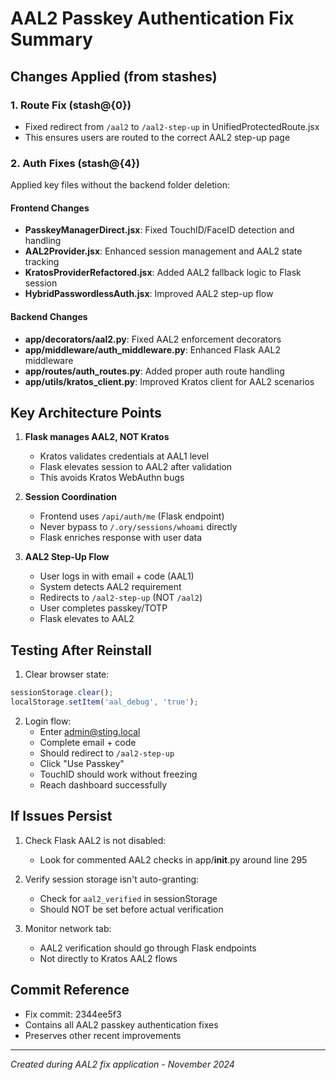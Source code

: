 # AAL2 Passkey Authentication Fix Summary

## Changes Applied (from stashes)

### 1. Route Fix (stash@{0})
- Fixed redirect from `/aal2` to `/aal2-step-up` in UnifiedProtectedRoute.jsx
- This ensures users are routed to the correct AAL2 step-up page

### 2. Auth Fixes (stash@{4})
Applied key files without the backend folder deletion:

#### Frontend Changes
- **PasskeyManagerDirect.jsx**: Fixed TouchID/FaceID detection and handling
- **AAL2Provider.jsx**: Enhanced session management and AAL2 state tracking
- **KratosProviderRefactored.jsx**: Added AAL2 fallback logic to Flask session
- **HybridPasswordlessAuth.jsx**: Improved AAL2 step-up flow

#### Backend Changes
- **app/decorators/aal2.py**: Fixed AAL2 enforcement decorators
- **app/middleware/auth_middleware.py**: Enhanced Flask AAL2 middleware
- **app/routes/auth_routes.py**: Added proper auth route handling
- **app/utils/kratos_client.py**: Improved Kratos client for AAL2 scenarios

## Key Architecture Points

1. **Flask manages AAL2, NOT Kratos**
   - Kratos validates credentials at AAL1 level
   - Flask elevates session to AAL2 after validation
   - This avoids Kratos WebAuthn bugs

2. **Session Coordination**
   - Frontend uses `/api/auth/me` (Flask endpoint)
   - Never bypass to `/.ory/sessions/whoami` directly
   - Flask enriches response with user data

3. **AAL2 Step-Up Flow**
   - User logs in with email + code (AAL1)
   - System detects AAL2 requirement
   - Redirects to `/aal2-step-up` (NOT `/aal2`)
   - User completes passkey/TOTP
   - Flask elevates to AAL2

## Testing After Reinstall

1. Clear browser state:
```javascript
sessionStorage.clear();
localStorage.setItem('aal_debug', 'true');
```

2. Login flow:
   - Enter admin@sting.local
   - Complete email + code
   - Should redirect to `/aal2-step-up`
   - Click "Use Passkey"
   - TouchID should work without freezing
   - Reach dashboard successfully

## If Issues Persist

1. Check Flask AAL2 is not disabled:
   - Look for commented AAL2 checks in app/__init__.py around line 295

2. Verify session storage isn't auto-granting:
   - Check for `aal2_verified` in sessionStorage
   - Should NOT be set before actual verification

3. Monitor network tab:
   - AAL2 verification should go through Flask endpoints
   - Not directly to Kratos AAL2 flows

## Commit Reference
- Fix commit: 2344ee5f3
- Contains all AAL2 passkey authentication fixes
- Preserves other recent improvements

---
*Created during AAL2 fix application - November 2024*